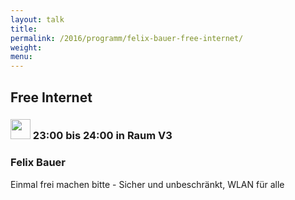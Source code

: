 ```yaml
---
layout: talk
title:
permalink: /2016/programm/felix-bauer-free-internet/
weight:
menu:
---
```

## Free Internet

### <img height = "32" src="../../../images/lightning.svg"> 23:00 bis 24:00 in Raum V3

### Felix Bauer

Einmal frei machen bitte - Sicher und unbeschränkt, WLAN für alle

